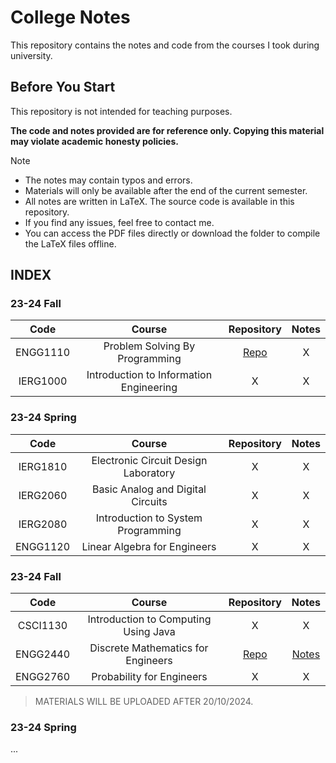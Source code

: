 # College Notes

This repository contains the notes and code from the courses I took during university.

## Before You Start

This repository is not intended for teaching purposes.

**The code and notes provided are for reference only. Copying this material may violate academic honesty policies.**

> [!Note]
> + The notes may contain typos and errors.
> + Materials will only be available after the end of the current semester.
> + All notes are written in LaTeX. The source code is available in this repository.
> + If you find any issues, feel free to contact me.
> + You can access the PDF files directly or download the folder to compile the LaTeX files offline.

## INDEX

### 23-24 Fall
|  Code  |  Course  |  Repository  |  Notes  |
|  :---:  |  :---:  |  :---:  |  :---:  |
|  ENGG1110  |  Problem Solving By Programming  |  [Repo](ENGG1110)  |  X  |
|  IERG1000  |  Introduction to Information Engineering  |  X  |  X  |

### 23-24 Spring
|  Code  |  Course  |  Repository  |  Notes  |
|  :---:  |  :---:  |  :---:  |  :---:  |
|  IERG1810  |  Electronic Circuit Design Laboratory  |  X  |  X  |
|  IERG2060  |  Basic Analog and Digital Circuits  |  X  |  X  |
|  IERG2080  |  Introduction to System Programming   |  X  |  X  |
|  ENGG1120  |  Linear Algebra for Engineers  |  X  |  X  |

### 23-24 Fall
|  Code  |  Course  |  Repository  |  Notes  |
|  :---:  |  :---:  |  :---:  |  :---:  |
|  CSCI1130  |  Introduction to Computing Using Java  |  X  |  X  |
|  ENGG2440  |  Discrete Mathematics for Engineers  |  [Repo](ENGG2440)  |  [Notes](ENGG2440/ENGG2440.pdf)  |
|  ENGG2760  |  Probability for Engineers  |  X  |  X  |

> MATERIALS WILL BE UPLOADED AFTER 20/10/2024.

### 23-24 Spring
...


